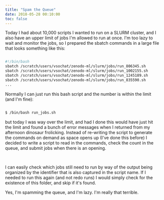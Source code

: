 ```yaml
---
title: "Spam the Queue"
date: 2018-05-28 00:10:00
toc: false
---
```


Today I had about 10,000 scripts I wanted to run on a SLURM cluster, and I also have an upper limit of
jobs I'm allowed to run at once. I'm too lazy to wait and monitor the jobs, so I prepared the sbatch
commands in a large file that looks something like this:

```bash

#!/bin/bash
sbatch /scratch/users/vsochat/zenodo-ml/slurm/jobs/run_806345.sh
sbatch /scratch/users/vsochat/zenodo-ml/slurm/jobs/run_1002155.sh
sbatch /scratch/users/vsochat/zenodo-ml/slurm/jobs/run_1245189.sh
sbatch /scratch/users/vsochat/zenodo-ml/slurm/jobs/run_835590.sh
...

```
Normally I can just run this bash script and the number is within the limit (and I'm fine):

```bash

$ /bin/bash run_jobs.sh

```

but today I was way over the limit, and had I done this would have just hit the limit
and found a bunch of error messages when I returned from my afternoon dinosaur frolicking. 
Instead of re-writing the script to generate the commands on demand as space opens up (I've done
this before) I decided to write a script to read in the commands, check the count in the queue,
 and submit jobs when there is an opening.

<br>

<script src="https://gist.github.com/vsoch/7c7aff40c27a0ba35bb91f2299a73171.js"></script>


I can easily check which jobs still need to run by way of the output being organized by the identifier
that is also captured in the script name. If I needed to run this again (and not redo runs) I would
simply check for the existence of this folder, and skip if it's found. 

Yes, I'm spamming the queue, and I'm lazy. I'm really that terrible.
